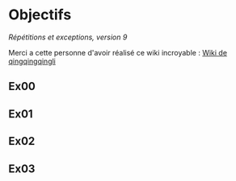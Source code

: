 # Objectifs

*Répétitions et exceptions, version 9*

Merci a cette personne d'avoir réalisé ce wiki incroyable : [Wiki de qingqingqingli](https://github.com/qingqingqingli/CPP/tree/main/module06)

## Ex00

## Ex01

## Ex02

## Ex03
